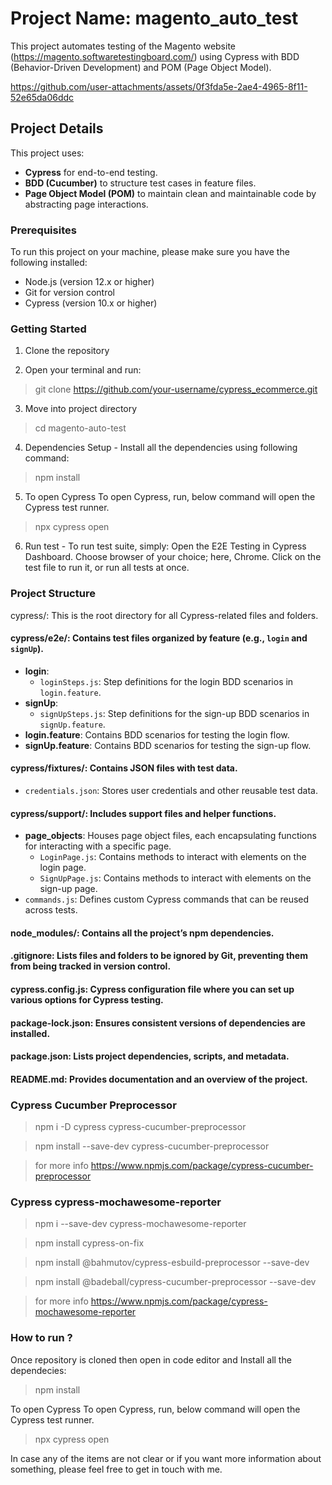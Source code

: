 # Project Name: magento_auto_test
This project automates testing of the Magento website (https://magento.softwaretestingboard.com/) using Cypress with BDD (Behavior-Driven Development) and POM (Page Object Model).

https://github.com/user-attachments/assets/0f3fda5e-2ae4-4965-8f11-52e65da06ddc

## Project Details

This project uses:
- **Cypress** for end-to-end testing.
- **BDD (Cucumber)** to structure test cases in feature files.
- **Page Object Model (POM)** to maintain clean and maintainable code by abstracting page interactions.

### Prerequisites
To run this project on your machine, please make sure you have the following installed:

* Node.js (version 12.x or higher)
* Git for version control
* Cypress (version 10.x or higher)

### Getting Started
1. Clone the repository

2. Open your terminal and run:
> git clone https://github.com/your-username/cypress_ecommerce.git

3. Move into project directory
> cd magento-auto-test

4. Dependencies Setup - Install all the dependencies using following command:
> npm install

5. To open Cypress To open Cypress, run, below command will open the Cypress test runner.
> npx cypress open

6. Run test - To run test suite, simply:
Open the E2E Testing in Cypress Dashboard. Choose browser of your choice; here, Chrome. Click on the test file to run it, or run all tests at once.

### Project Structure
cypress/: This is the root directory for all Cypress-related files and folders.

#### cypress/e2e/: Contains test files organized by feature (e.g., `login` and `signUp`).
  - **login**:
    - `loginSteps.js`: Step definitions for the login BDD scenarios in `login.feature`.
  - **signUp**:
    - `signUpSteps.js`: Step definitions for the sign-up BDD scenarios in `signUp.feature`.
  - **login.feature**: Contains BDD scenarios for testing the login flow.
  - **signUp.feature**: Contains BDD scenarios for testing the sign-up flow.

#### cypress/fixtures/: Contains JSON files with test data.
  - `credentials.json`: Stores user credentials and other reusable test data.

#### cypress/support/: Includes support files and helper functions.
- **page_objects**: Houses page object files, each encapsulating functions for interacting with a specific page.
    - `LoginPage.js`: Contains methods to interact with elements on the login page.
    - `SignUpPage.js`: Contains methods to interact with elements on the sign-up page.
- `commands.js`: Defines custom Cypress commands that can be reused across tests.

#### node_modules/: Contains all the project’s npm dependencies.

#### .gitignore: Lists files and folders to be ignored by Git, preventing them from being tracked in version control.

#### cypress.config.js: Cypress configuration file where you can set up various options for Cypress testing.

#### package-lock.json: Ensures consistent versions of dependencies are installed.

#### package.json: Lists project dependencies, scripts, and metadata.

#### README.md: Provides documentation and an overview of the project.

### Cypress Cucumber Preprocessor
> npm i -D cypress cypress-cucumber-preprocessor

> npm install --save-dev cypress-cucumber-preprocessor

> for more info https://www.npmjs.com/package/cypress-cucumber-preprocessor

### Cypress cypress-mochawesome-reporter

> npm i --save-dev cypress-mochawesome-reporter

> npm install cypress-on-fix

> npm install @bahmutov/cypress-esbuild-preprocessor --save-dev

> npm install @badeball/cypress-cucumber-preprocessor --save-dev

> for more info https://www.npmjs.com/package/cypress-mochawesome-reporter

### How to run ?
Once repository is cloned then open in code editor and Install all the dependecies:
> npm install

To open Cypress To open Cypress, run, below command will open the Cypress test runner.
> npx cypress open

In case any of the items are not clear or if you want more information about something, please feel free to get in touch with me.
